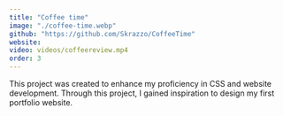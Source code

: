 ```yaml
---
title: "Coffee time"
image: "./coffee-time.webp"
github: "https://github.com/Skrazzo/CoffeeTime"
website:
video: videos/coffeereview.mp4
order: 3
---
```


This project was created to enhance my proficiency in CSS and website development.
Through this project, I gained inspiration to design my first portfolio website.

